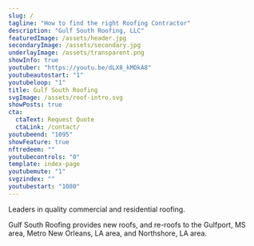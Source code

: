 ```yaml
---
slug: /
tagline: "How to find the right Roofing Contractor"
description: "Gulf South Roofing, LLC"
featuredImage: /assets/header.jpg
secondaryImage: /assets/secondary.jpg
underlayImage: /assets/transparent.png
showInfo: true
youtuber: "https://youtu.be/dLX8_kMOkA8"
youtubeautostart: "1"
youtubeloop: "1"
title: Gulf South Roofing
svgImage: /assets/roof-intro.svg
showPosts: true
cta:
  ctaText: Request Quote
  ctaLink: /contact/
youtubeend: "1095"
showFeature: true
nftredeem: ""
youtubecontrols: "0"
template: index-page
youtubemute: "1"
svgzindex: ""
youtubestart: "1080"
---
```




 Leaders in quality commercial and residential roofing.

<p>Gulf South Roofing provides new roofs, and re-roofs to the Gulfport, MS area, Metro New Orleans, LA area, and Northshore, LA area.</p>

<!-- <p>Let All In 60 assist you with bringing your product to market.</p> -->

<!-- https://youtu.be/JOMipAq7ZSk -->